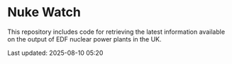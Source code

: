 # Nuke Watch

This repository includes code for retrieving the latest information available on the output of EDF nuclear power plants in the UK.

Last updated: 2025-08-10 05:20